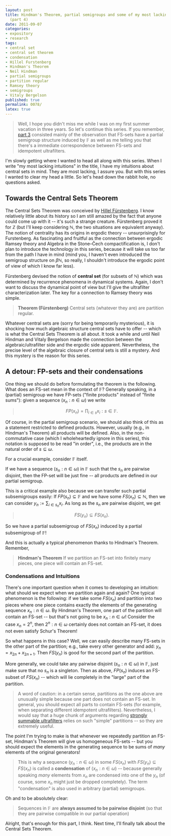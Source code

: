 ```yaml
---
layout: post
title: Hindman's Theorem, partial semigroups and some of my most lacking intuitions
  (part 4)
date: 2011-09-07
categories:
- expository
- research
tags:
- central set
- central set theorem
- condensation
- Hillel Furstenberg
- Hindman's Theorem
- Neil Hindman
- partial semigroups
- partition regular
- Ramsey theory
- semigroups
- Vitaly Bergelson
published: true
permalink: 0078/
latex: true
---
```


> Well, I hope you didn't miss me while I was on my first summer vacation in three years. So let's continue this series. If you remember, [part 3](/0077/) consisted mainly of the observation that FS-sets have a partial semigroup structure induced by $\mathbb{F}$ as well as me telling you that there's a immediate correspondence between FS-sets and idempotent ultrafilters.

I'm slowly getting where I wanted to head all along with this series. When I write "my most lacking intuitions" in the title, I have my intuitions about central sets in mind. They are most lacking, I assure you. But with this series I wanted to clear my head a little. So let's head down the rabbit hole, no questions asked.

## Towards the Central Sets Theorem

The Central Sets Theorem was conceived by [Hillel Fürstenberg](http://en.wikipedia.org/wiki/Hillel_F%C3%BCrstenberg). I know relatively little about its history so I am still amazed by the fact that anyone could come up with it -- it's such a strange creature. Fürstenberg proved it for $\mathbb{Z}$ (but I'll keep considering $\mathbb{N}$, the two situations are equivalent anyway). The notion of centrality has its origins in ergodic theory -- unsurprisingly for Furstenberg. As fascinating and fruitful as the connection between ergodic Ramsey theory and Algebra in the Stone–Čech compactification is, I don't plan to introduce the technology in this series, because it will take us too far from the path I have in mind (mind you, I haven't even introduced the semigroup structure on $\beta \mathbb{N}$, so really, I shouldn't introduce the ergodic point of view of which I know far less).

Fürstenberg devised the notion of **central set** (for subsets of $\mathbb{N}$) which was determined by recurrence phenomena in dynamical systems. Again, I don't want to discuss the dynamical point of view but I'll give the ultrafilter characterization later. The key for a connection to Ramsey theory was simple.

> **Theorem (Fürstenberg)** Central sets (whatever they are) are partition regular.

Whatever central sets are (sorry for being temporarily mysterious), it is shocking how much algebraic structure central sets have to offer -- which is what the Central Sets Theorem is all about. It took a while and until Neil Hindman and Vitaly Bergelson made the connection between the algebraic/ultrafilter side and the ergodic side apparent. Nevertheless, the precise level of the algebraic closure of central sets is still a mystery. And this mystery is the reason for this series.

## A detour: FP-sets and their condensations

One thing we should do before formulating the theorem is the following. What does an FS-set mean in the context of $\mathbb{F}$? Generally speaking, in a (partial) semigroup we have FP-sets ("finite products" instead of "finite sums"): given a sequence $(x_n: n\in \omega)$ we write

> $$ FP(x_n) = { \prod_{i \in s} x_i: s \in \mathbb{F} }. $$

Of course, in the partial semigroup scenario, we should also think of this as a statement restricted to defined products. However, usually (e.g., in Hindman's Theorem) all products will be defined. Also, in the non-commutative case (which I wholeheartedly ignore in this series), this notation is supposed to be read "in order", i.e., the products are in the natural order of $s \subseteq \omega$.

For a crucial example, consider $\mathbb{F}$ itself.

If we have a sequence $(s_n : n\in \omega)$ in $\mathbb{F}$ such that the $s_n$ are pairwise disjoint, then the FP-set will be just fine -- all products are defined in our partial semigroup.

This is a critical example also because we can transfer such partial subsemigroups easily: If $FP(s_n) \subseteq \mathbb{F}$ and we have some $FS(x_n) \subseteq \mathbb{N}$, then we can consider $y_n := \sum_{i\in s_n} x_i$. As long as the $s_n$ are pairwise disjoint, we get

> $$ FS(y_n) \subseteq FS(x_n).$$

So we have a partial subsemigroup of $FS(x_n)$ induced by a partial subsemigroup of $\mathbb{F}$!

And this is actually a typical phenomenon thanks to Hindman's Theorem. Remember,

> **Hindman's Theorem** If we partition an FS-set into finitely many pieces, one piece will contain an FS-set.

### Condensations and Intuitions

There's one important question when it comes to developing an intuition: what should we expect when we partition again and again? One typical phenomenon is the following: if we take some $FS(x_n)$ and partition into two pieces where one piece contains exactly the elements of the generating sequence ${ x_n : n \in \omega }$. By Hindman's Theorem, one part of the partition will contain an FS-set -- but that's not going to be ${ x_n : n \in \omega }$! Consider the case $x_n = 2^n$, then ${ 2^n : n \in \omega }$ certainly does not contain an FS-set, it does not even satisfy Schur's Theorem!

So what happens in this case? Well, we can easily describe many FS-sets in the other part of the partition; e.g., take every other generator and add: $y_n= x_{2n} +x_{2n+1}$. Then $FS(y_n)$ is good for the second part of the partition.

More generally, we could take any pairwise disjoint $(s_n : n\in \omega)$ in $\mathbb{F}$, just make sure that no $s_n$ is a singleton. Then as above, $FP(s_n)$ induces an FS-subset of $FS(x_n)$ -- which will lie completely in the "large" part of the partition.

> A word of caution: in a certain sense, partitions as the one above are unusually simple because one part does not contain an FS-set. In general, you should expect all parts to contain FS-sets (for example, when separating different idempotent ultrafilters). Nevertheless, I would say that a huge chunk of arguments regarding [strongly summable ultrafilters](/0026/) relies on such "simple" partitions -- so they are extremely useful.

The point I'm trying to make is that whenever we repeatedly partition an FS-set, Hindman's Theorem will give us homogeneous FS-sets -- but you should expect the elements in the generating sequence to be sums of _many_ elements of the original generators!

> This is why a sequence $(y_n: n \in \omega)$ in some $FS(x_n)$ with $FS(y_n)\subseteq FS(x_n)$ is called a **condensation** of $(x_n :n \in \omega)$ -- because generally speaking _many_ elements from $x_n$ are condensed into one of the $y_n$ (of course, some $x_n$ might just be dropped completely). The term "condensation" is also used in arbitrary (partial) semigroups.

Oh and to be absolutely clear:

> Sequences in $\mathbb{F}$ are **always assumed to be pairwise disjoint** (so that they are pairwise compatible in our partial operation)

Alright, that's enough for this part, I think. Next time, I'll finally talk about the Central Sets Theorem.

